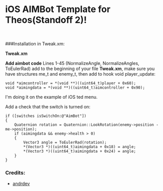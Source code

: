 # iOS AIMBot Template for Theos(Standoff 2)!


<br>


###Installation in Tweak.xm:

**Tweak.xm**



**Add aimbot code**
Lines 1-45 (NormalizeAngle, NormalizeAngles, ToEulerRad) add to the beginning of your file **Tweak.xm**, make sure you have structures me_t and enemy_t, then add to hook void player_update:

```obj-c
void *aimcontroller = *(void **)((uint64_t)player + 0x60);
void *aimingdata = *(void **)((uint64_t)aimcontroller + 0x90);
```


I'm doing it on the example of iOS ted menu.

Add a check that the switch is turned on:

```obj-c
if ([switches isSwitchOn:@"AimBot"])
{
    Quaternion rotation = Quaternion::LookRotation(enemy->position - me->position);
    if (aimingdata && enemy->health > 0)
    {
        Vector3 angle = ToEulerRad(rotation);
        *(Vector3 *)((uint64_t)aimingdata + 0x18) = angle;
        *(Vector3 *)((uint64_t)aimingdata + 0x24) = angle;
    }
}
```

### Credits:
* [andrdev](https://t.me/andrdevvv)


